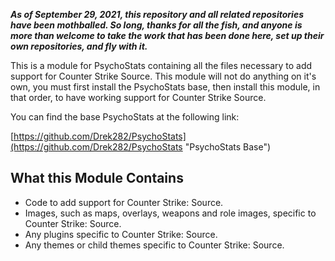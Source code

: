 ***As of September 29, 2021, this repository and all related repositories have been mothballed.  So long, thanks for all the fish, and anyone is more than welcome to take the work that has been done here, set up their own repositories, and fly with it.***

This is a module for PsychoStats containing all the files necessary to add support for Counter Strike Source.  This module will not do anything on it's own, you must first install the PsychoStats base, then install this module, in that order, to have working support for Counter Strike Source.

You can find the base PsychoStats at the following link:

[https://github.com/Drek282/PsychoStats](https://github.com/Drek282/PsychoStats "PsychoStats Base")


## **What this Module Contains**

* Code to add support for Counter Strike: Source.
* Images, such as maps, overlays, weapons and role images, specific to Counter Strike: Source.
* Any plugins specific to Counter Strike: Source.
* Any themes or child themes specific to Counter Strike: Source.

